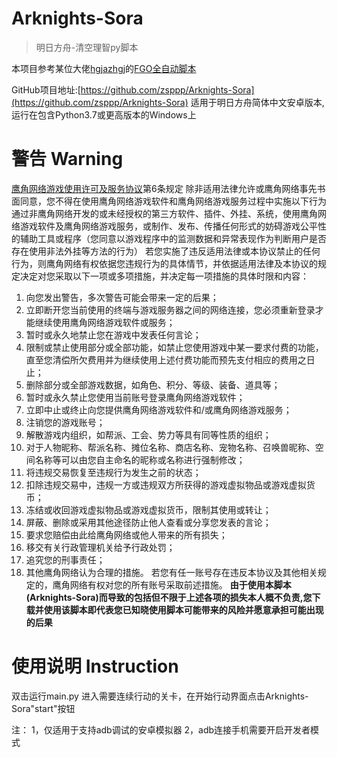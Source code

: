 # Arknights-Sora
> 明日方舟-清空理智py脚本

本项目参考某位大佬[hgjazhgj](https://github.com/hgjazhgj)的[FGO全自动脚本](https://github.com/hgjazhgj/FGO-py)

GitHub项目地址:[https://github.com/zsppp/Arknights-Sora](https://github.com/zsppp/Arknights-Sora)
适用于明日方舟简体中文安卓版本,运行在包含Python3.7或更高版本的Windows上

# 警告 Warning
[鹰角网络游戏使用许可及服务协议](https://www.hypergryph.com/service)第6条规定
除非适用法律允许或鹰角网络事先书面同意，您不得在使用鹰角网络游戏软件和鹰角网络游戏服务过程中实施以下行为
通过非鹰角网络开发的或未经授权的第三方软件、插件、外挂、系统，使用鹰角网络游戏软件及鹰角网络游戏服务，或制作、发布、传播任何形式的妨碍游戏公平性的辅助工具或程序（您同意以游戏程序中的监测数据和异常表现作为判断用户是否存在使用非法外挂等方法的行为）
若您实施了违反适用法律或本协议禁止的任何行为，则鹰角网络有权依据您违规行为的具体情节，并依据适用法律及本协议的规定决定对您采取以下一项或多项措施，并决定每一项措施的具体时限和内容：
1) 向您发出警告，多次警告可能会带来一定的后果；
2) 立即断开您当前使用的终端与游戏服务器之间的网络连接，您必须重新登录才能继续使用鹰角网络游戏软件或服务；
3) 暂时或永久地禁止您在游戏中发表任何言论；
4) 限制或禁止使用部分或全部功能，如禁止您使用游戏中某一要求付费的功能，直至您清偿所欠费用并为继续使用上述付费功能而预先支付相应的费用之日止；
5) 删除部分或全部游戏数据，如角色、积分、等级、装备、道具等；
6) 暂时或永久禁止您使用当前账号登录鹰角网络游戏软件；
7) 立即中止或终止向您提供鹰角网络游戏软件和/或鹰角网络游戏服务；
8) 注销您的游戏账号；
9) 解散游戏内组织，如帮派、工会、势力等具有同等性质的组织；
10) 对于人物昵称、帮派名称、摊位名称、商店名称、宠物名称、召唤兽昵称、空间名称等可以由您自主命名的昵称或名称进行强制修改；
11) 将违规交易恢复至违规行为发生之前的状态；
12) 扣除违规交易中，违规一方或违规双方所获得的游戏虚拟物品或游戏虚拟货币；
13) 冻结或收回游戏虚拟物品或游戏虚拟货币，限制其使用或转让；
14) 屏蔽、删除或采用其他途径防止他人查看或分享您发表的言论；
15) 要求您赔偿由此给鹰角网络或他人带来的所有损失；
16) 移交有关行政管理机关给予行政处罚；
17) 追究您的刑事责任；
18) 其他鹰角网络认为合理的措施。
若您有任一账号存在违反本协议及其他相关规定的，鹰角网络有权对您的所有账号采取前述措施。 
**由于使用本脚本(Arknights-Sora)而导致的包括但不限于上述各项的损失本人概不负责,您下载并使用该脚本即代表您已知晓使用脚本可能带来的风险并愿意承担可能出现的后果** 

# 使用说明 Instruction
双击运行main.py
进入需要连续行动的关卡，在开始行动界面点击Arknights-Sora"start"按钮

注：
1，仅适用于支持adb调试的安卓模拟器
2，adb连接手机需要开启开发者模式



